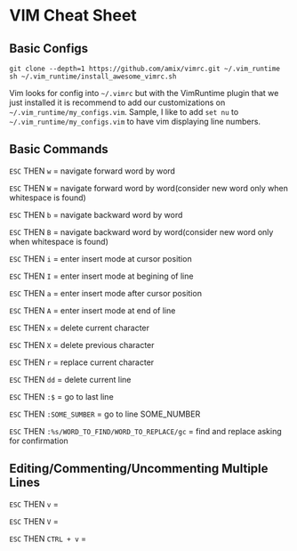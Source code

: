 # VIM Cheat Sheet

## Basic Configs

```
git clone --depth=1 https://github.com/amix/vimrc.git ~/.vim_runtime
sh ~/.vim_runtime/install_awesome_vimrc.sh
```

Vim looks for config into `~/.vimrc` but with the VimRuntime plugin that we just installed
it is recommend to add our customizations on `~/.vim_runtime/my_configs.vim`. Sample,
I like to add `set nu` to `~/.vim_runtime/my_configs.vim` to have vim displaying line numbers.


## Basic Commands

`ESC` THEN `w` = navigate forward word by word

`ESC` THEN `W` = navigate forward word by word(consider new word only when whitespace is found)

`ESC` THEN `b` = navigate backward word by word

`ESC` THEN `B` = navigate backward word by word(consider new word only when whitespace is found)

`ESC` THEN `i` = enter insert mode at cursor position

`ESC` THEN `I` = enter insert mode at begining of line

`ESC` THEN `a` = enter insert mode after cursor position

`ESC` THEN `A` = enter insert mode at end of line

`ESC` THEN `x` = delete current character

`ESC` THEN `X` = delete previous character

`ESC` THEN `r` = replace current character

`ESC` THEN `dd` = delete current line

`ESC` THEN `:$` = go to last line

`ESC` THEN `:SOME_SUMBER` = go to line SOME_NUMBER

`ESC` THEN `:%s/WORD_TO_FIND/WORD_TO_REPLACE/gc` = find and replace asking for confirmation

## Editing/Commenting/Uncommenting  Multiple Lines

`ESC` THEN `v` =

`ESC` THEN `V` =

`ESC` THEN `CTRL + v` =

